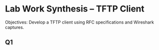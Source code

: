 # Lab Work Synthesis – TFTP Client

Objectives: Develop a TFTP client using RFC specifications and Wireshark captures.

## Q1 


